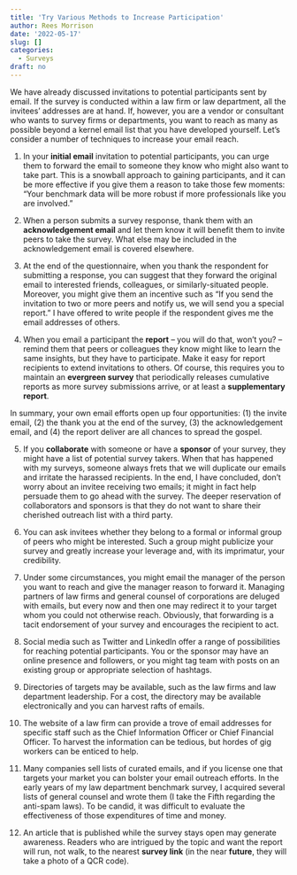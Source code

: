 ```yaml
---
title: 'Try Various Methods to Increase Participation'
author: Rees Morrison
date: '2022-05-17'
slug: []
categories:
  - Surveys
draft: no
---
```


We have already discussed invitations to potential participants sent by email.  If the survey is conducted within a law firm or law department, all the invitees’ addresses are at hand.  If, however, you are a vendor or consultant who wants to survey firms or departments, you want to reach as many as possible beyond a kernel email list that you have developed yourself.  Let’s consider a number of techniques to increase your email reach.

<!-- more -->

1.	In your **initial email** invitation to potential participants, you can urge them to forward the email to someone they know who might also want to take part.  This is a snowball approach to gaining participants, and it can be more effective if you give them a reason to take those few moments:  “Your benchmark data will be more robust if more professionals like you are involved.”

2.	When a person submits a survey response, thank them with an **acknowledgement email** and let them know it will benefit them to invite peers to take the survey.   What else may be included in the acknowledgement email is covered elsewhere.

3.	At the end of the questionnaire, when you thank the respondent for submitting a response, you can suggest that they forward the original email to interested friends, colleagues, or similarly-situated people.  Moreover, you might give them an incentive such as “If you send the invitation to two or more peers and notify us, we will send you a special report.”  I have offered to write people if the respondent gives me the email addresses of others.

4.	When you email a participant the **report** – you will do that, won’t you? – remind them that peers or colleagues they know might like to learn the same insights, but they have to participate.  Make it easy for report recipients to extend invitations to others.  Of course, this requires you to maintain an **evergreen survey** that periodically releases cumulative reports as more survey submissions  arrive, or at least a **supplementary report**.

In summary, your own email efforts open up four opportunities: (1) the invite email, (2) the thank you at the end of the survey, (3) the acknowledgement email, and (4) the report deliver are all chances to spread the gospel.

5.	If you **collaborate** with someone or have a **sponsor** of your survey, they might have a list of potential survey takers.  When that has happened with my surveys, someone always frets that we will duplicate our emails and irritate the harassed recipients.  In the end, I have concluded, don’t worry about an invitee receiving two emails; it might in fact help persuade them to go ahead with the survey.  The deeper reservation of collaborators and sponsors is that they do not want to share their cherished outreach list with a third party.  

6.	You can ask invitees whether they belong to a formal or informal group of peers who might be interested.  Such a group might publicize your survey and greatly increase your leverage and, with its imprimatur, your credibility.

7.	Under some circumstances, you might email the manager of the person you want to reach and give the manager reason to forward it.  Managing partners of law firms and general counsel of corporations are deluged with emails, but every now and then one may redirect it to your target whom you could not otherwise reach.  Obviously, that forwarding is a tacit endorsement of your survey and encourages the recipient to act.  

8.	Social media such as Twitter and LinkedIn offer a range of possibilities for reaching potential participants.   You or the sponsor may have an online presence and followers, or you might tag team with posts on an existing group or appropriate selection of hashtags.

9.	Directories of targets may be available, such as the law firms and law department leadership.  For a cost, the directory may be available electronically and you can harvest rafts of emails.

10.	The website of a law firm can provide a trove of email addresses for specific staff such as the Chief Information Officer or Chief Financial Officer.  To harvest the information can be tedious, but hordes of gig workers can be enticed to help.

11.	Many companies sell lists of curated emails, and if you license one that targets your market you can bolster your email outreach efforts.  In the early years of my law department benchmark survey, I acquired several lists of general counsel and wrote them (I take the Fifth regarding the anti-spam laws).   To be candid, it was difficult to evaluate the effectiveness of those expenditures of time and money.

12.	An article that is published while the survey stays open may generate awareness.  Readers who are intrigued by the topic and want the report will run, not walk, to the nearest **survey link** (in the near **future**, they will take a photo of a QCR code).

<!-- Book: Deploy -->
<!-- Source: Generic -->
